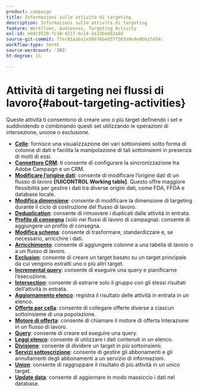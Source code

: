 ```yaml
---
product: campaign
title: Informazioni sulle attività di targeting
description: Informazioni sulle attività di targeting
feature: Workflows, Audiences, Targeting Activity
exl-id: e89c9f20-fc10-421f-9c14-2e33be562a8d
source-git-commit: 77ec01aaba1e50676bed57f503a9e4e8bb1fe54c
workflow-type: tm+mt
source-wordcount: '303'
ht-degree: 1%

---
```


# Attività di targeting nei flussi di lavoro{#about-targeting-activities}

Queste attività ti consentono di creare uno o più target definendo i set e suddividendo o combinando questi set utilizzando le operazioni di intersezione, unione o esclusione.

* **[Celle](cells.md)**: fornisce una visualizzazione dei vari sottoinsiemi sotto forma di colonne di dati e facilita la manipolazione di tali sottoinsiemi in presenza di molti di essi.
* **[Connettore CRM](crm-connector.md)**: ti consente di configurare la sincronizzazione tra Adobe Campaign e un CRM.
* **[Modificare l’origine dati](change-data-source.md)**: consente di modificare l’origine dati di un flusso di lavoro **[!UICONTROL Working table]**. Questo offre maggiore flessibilità per gestire i dati tra diverse origini dati, come FDA, FFDA e database locale.
* **[Modifica dimensione](change-dimension.md)**: consente di modificare la dimensione di targeting durante il ciclo di costruzione del flusso di lavoro.
* **[Deduplication](deduplication.md)**: consente di rimuovere i duplicati dalle attività in entrata.
* **[Profilo di consegna](delivery-outline.md)** (solo nei flussi di lavoro di campagna): consente di aggiungere un profilo di consegna.
* **[Modifica schema](edit-schema.md)**: consente di trasformare, standardizzare e, se necessario, arricchire i dati.
* **[Arricchimento](enrichment.md)**: consente di aggiungere colonne a una tabella di lavoro o a un flusso di lavoro.
* **[Exclusion](exclusion.md)**: consente di creare un target basato su un target principale da cui vengono estratti uno o più altri target.
* **[Incremental query](incremental-query.md)**: consente di eseguire una query e pianificarne l’esecuzione.
* **[Intersection](intersection.md)**: consente di estrarre solo il gruppo con gli stessi risultati dell’attività in entrata.
* **[Aggiornamento elenco](list-update.md)**: registra il risultato delle attività in entrata in un elenco.
* **[Offerte per cella](offers-by-cell.md)**: consente di collegare offerte diverse a ciascun sottoinsieme di una popolazione.
* **[Motore di offerta](offer-engine.md)**: consente di chiamare il motore di offerta Interazione in un flusso di lavoro.
* **[Query](query.md)**: consente di creare ed eseguire una query.
* **[Leggi elenco](read-list.md)**: consente di utilizzare i dati contenuti in un elenco.
* **[Divisione](split.md)**: consente di dividere un target in più sottoinsiemi.
* **[Servizi sottoscrizione](subscription-services.md)**: consente di gestire gli abbonamenti e gli annullamenti degli abbonamenti a un servizio di informazioni.
* **[Union](union.md)**: consente di raggruppare il risultato di più attività in un unico target.
* **[Update data](update-data.md)**: consente di aggiornare in modo massiccio i dati nel database.
